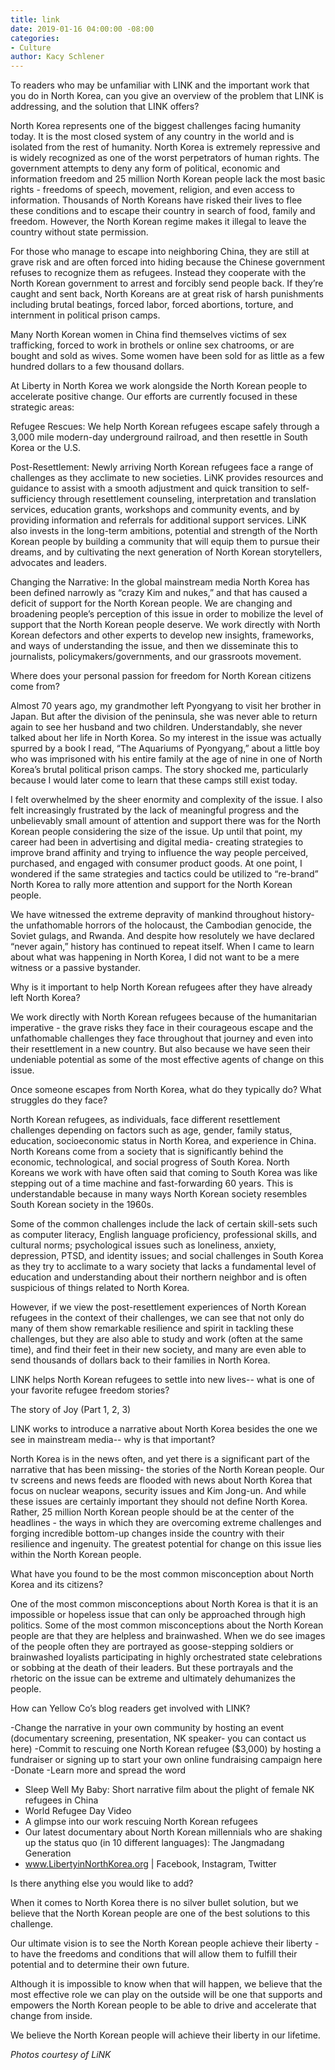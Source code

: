 ```yaml
---
title: link
date: 2019-01-16 04:00:00 -08:00
categories:
- Culture
author: Kacy Schlener
---
```



To readers who may be unfamiliar with LINK and the important work that you do in North Korea, can you give an overview of the problem that LINK is addressing, and the solution that LINK offers?

North Korea represents one of the biggest challenges facing humanity today.  It is the most closed system of any country in the world and is isolated from the rest of humanity.  North Korea is extremely repressive and is widely recognized as one of the worst perpetrators of human rights.  The government attempts to deny any form of political, economic and information freedom and 25 million North Korean people lack the most basic rights - freedoms of speech, movement, religion, and even access to information.   Thousands of North Koreans have risked their lives to flee these conditions and to escape their country in search of food, family and freedom.  However, the North Korean regime makes it illegal to leave the country without state permission.  

For those who manage to escape into neighboring China, they are still at grave risk and are often forced into hiding because the Chinese government refuses to recognize them as refugees.  Instead they cooperate with the North Korean government to arrest and forcibly send people back.  If they’re caught and sent back, North Koreans are at great risk of harsh punishments including brutal beatings, forced labor, forced abortions, torture, and internment in political prison camps.  

Many North Korean women in China find themselves victims of sex trafficking, forced to work in brothels or online sex chatrooms, or are bought and sold as wives.  Some women have been sold for as little as a few hundred dollars to a few thousand dollars.

At Liberty in North Korea we work alongside the North Korean people to accelerate positive change.  Our efforts are currently focused in these strategic areas: 

Refugee Rescues: 
We help North Korean refugees escape safely through a 3,000 mile modern-day underground railroad, and then resettle in South Korea or the U.S.  

Post-Resettlement:
Newly arriving North Korean refugees face a range of challenges as they acclimate to new societies. LiNK provides resources and guidance to assist with a smooth adjustment and quick transition to self-sufficiency through resettlement counseling, interpretation and translation services, education grants, workshops and community events, and by providing information and referrals for additional support services. LiNK also invests in the long-term ambitions, potential and strength of the North Korean people by building a community that will equip them to pursue their dreams, and by cultivating the next generation of North Korean storytellers, advocates and leaders.

Changing the Narrative:
In the global mainstream media North Korea has been defined narrowly as “crazy Kim and nukes,” and that has caused a deficit of support for the North Korean people. We are changing and broadening people’s perception of this issue in order to mobilize the level of support that the North Korean people deserve. We work directly with North Korean defectors and other experts to develop new insights, frameworks, and ways of understanding the issue, and then we disseminate this to journalists, policymakers/governments, and our grassroots movement. 

Where does your personal passion for freedom for North Korean citizens come from?

Almost 70 years ago, my grandmother left Pyongyang to visit her brother in Japan.  But after the division of the peninsula, she was never able to return again to see her husband and two children.  Understandably, she never talked about her life in North Korea. So my interest in the issue was actually spurred by a book I read, “The Aquariums of Pyongyang,” about a little boy who was imprisoned with his entire family at the age of nine in one of North Korea’s brutal political prison camps.  The story shocked me, particularly because I would later come to learn that these camps still exist today.  
 
I felt overwhelmed by the sheer enormity and complexity of the issue.  I also felt increasingly frustrated by the lack of meaningful progress and the unbelievably small amount of attention and support there was for the North Korean people considering the size of the issue.  Up until that point, my career had been in advertising and digital media- creating strategies to improve brand affinity and trying to influence the way people perceived, purchased, and engaged with consumer product goods. At one point, I wondered if the same strategies and tactics could be utilized to “re-brand” North Korea to rally more attention and support for the North Korean people. 
 
We have witnessed the extreme depravity of mankind throughout history- the unfathomable horrors of the holocaust, the Cambodian genocide, the Soviet gulags, and Rwanda.  And despite how resolutely we have declared “never again,” history has continued to repeat itself.  When I came to learn about what was happening in North Korea, I did not want to be a mere witness or a passive bystander. 


Why is it important to help North Korean refugees after they have already left North Korea?

We work directly with North Korean refugees because of the humanitarian imperative - the grave risks they face in their courageous escape and the unfathomable challenges they face throughout that journey and even into their resettlement in a new country.  But also because we have seen their undeniable potential as some of the most effective agents of change on this issue. 

Once someone escapes from North Korea, what do they typically do? What struggles do they face?

North Korean refugees, as individuals, face different resettlement challenges depending on factors such as age, gender, family status, education, socioeconomic status in North Korea, and experience in China.  North Koreans come from a society that is significantly behind the economic, technological, and social progress of South Korea. North Koreans we work with have often said that coming to South Korea was like stepping out of a time machine and fast-forwarding 60 years. This is understandable because in many ways North Korean society resembles South Korean society in the 1960s.

Some of the common challenges include the lack of certain skill-sets such as computer literacy, English language proficiency, professional skills, and cultural norms; psychological issues such as loneliness, anxiety, depression, PTSD, and identity issues; and social challenges in South Korea as they try to acclimate to a wary society that lacks a fundamental level of education and understanding about their northern neighbor and is often suspicious of things related to North Korea. 

However, if we view the post-resettlement experiences of North Korean refugees in the context of their challenges, we can see that not only do many of them show remarkable resilience and spirit in tackling these challenges, but they are also able to study and work (often at the same time), and find their feet in their new society, and many are even able to send thousands of dollars back to their families in North Korea.

LINK helps North Korean refugees to settle into new lives-- what is one of your favorite refugee freedom stories? 

The story of Joy (Part 1, 2, 3) 

 LINK works to introduce a narrative about North Korea besides the one we see in mainstream media-- why is that important?

North Korea is in the news often, and yet there is a significant part of the narrative that has been missing- the stories of the North Korean people. Our tv screens and news feeds are flooded with news about North Korea that focus on nuclear weapons, security issues and Kim Jong-un.  And while these issues are certainly important they should not define North Korea.  Rather, 25 million North Korean people should be at the center of the headlines - the ways in which they are overcoming extreme challenges and forging incredible bottom-up changes inside the country with their resilience and ingenuity.  The greatest potential for change on this issue lies within the North Korean people. 


 What have you found to be the most common misconception about North Korea and its citizens? 

One of the most common misconceptions about North Korea is that it is an impossible or hopeless issue that can only be approached through high politics.  Some of the most common misconceptions about the North Korean people are that they are helpless and brainwashed.  When we do see images of the people often they are portrayed as goose-stepping soldiers or brainwashed loyalists participating in highly orchestrated state celebrations or sobbing at the death of their leaders.  But these portrayals and the rhetoric on the issue can be extreme and ultimately dehumanizes the people. 

How can Yellow Co’s blog readers get involved with LINK?

-Change the narrative in your own community by hosting an event (documentary screening, presentation, NK speaker- you can contact us here)
-Commit to rescuing one North Korean refugee ($3,000) by hosting a fundraiser or signing up to start your own online fundraising campaign here
-Donate 
-Learn more and spread the word
- Sleep Well My Baby: Short narrative film about the plight of female NK refugees in China  
- World Refugee Day Video
- A glimpse into our work rescuing North Korean refugees
- Our latest documentary about North Korean millennials who are shaking up the status quo (in 10 different languages): The Jangmadang Generation
- www.LibertyinNorthKorea.org  |  Facebook, Instagram, Twitter

Is there anything else you would like to add?

When it comes to North Korea there is no silver bullet solution, but we believe that the North Korean people are one of the best solutions to this challenge. 

Our ultimate vision is to see the North Korean people achieve their liberty - to have the freedoms and conditions that will allow them to fulfill their potential and to determine their own future. 

Although it is impossible to know when that will happen, we believe that the most effective role we can play on the outside will be one that supports and empowers the North Korean people to be able to drive and accelerate that change from inside. 

We believe the North Korean people will achieve their liberty in our lifetime.  

_Photos courtesy of LiNK_